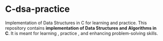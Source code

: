 # C-dsa-practice
Implementation of Data Structures in C for learning and practice.
This repository contains **implementation of Data Structures and Algorithms in C**.
It is meant for learning , practice , and enhancing problem-solving skills.
